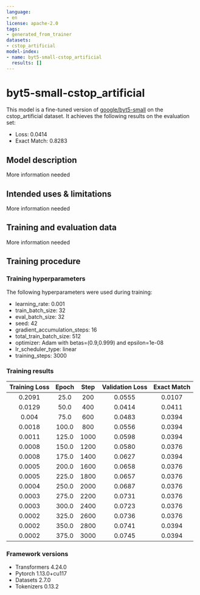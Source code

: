 ```yaml
---
language:
- en
license: apache-2.0
tags:
- generated_from_trainer
datasets:
- cstop_artificial
model-index:
- name: byt5-small-cstop_artificial
  results: []
---
```


<!-- This model card has been generated automatically according to the information the Trainer had access to. You
should probably proofread and complete it, then remove this comment. -->

# byt5-small-cstop_artificial

This model is a fine-tuned version of [google/byt5-small](https://huggingface.co/google/byt5-small) on the cstop_artificial dataset.
It achieves the following results on the evaluation set:
- Loss: 0.0414
- Exact Match: 0.8283

## Model description

More information needed

## Intended uses & limitations

More information needed

## Training and evaluation data

More information needed

## Training procedure

### Training hyperparameters

The following hyperparameters were used during training:
- learning_rate: 0.001
- train_batch_size: 32
- eval_batch_size: 32
- seed: 42
- gradient_accumulation_steps: 16
- total_train_batch_size: 512
- optimizer: Adam with betas=(0.9,0.999) and epsilon=1e-08
- lr_scheduler_type: linear
- training_steps: 3000

### Training results

| Training Loss | Epoch | Step | Validation Loss | Exact Match |
|:-------------:|:-----:|:----:|:---------------:|:-----------:|
| 0.2091        | 25.0  | 200  | 0.0555          | 0.0107      |
| 0.0129        | 50.0  | 400  | 0.0414          | 0.0411      |
| 0.004         | 75.0  | 600  | 0.0483          | 0.0394      |
| 0.0018        | 100.0 | 800  | 0.0556          | 0.0394      |
| 0.0011        | 125.0 | 1000 | 0.0598          | 0.0394      |
| 0.0008        | 150.0 | 1200 | 0.0580          | 0.0376      |
| 0.0008        | 175.0 | 1400 | 0.0627          | 0.0394      |
| 0.0005        | 200.0 | 1600 | 0.0658          | 0.0376      |
| 0.0005        | 225.0 | 1800 | 0.0657          | 0.0376      |
| 0.0004        | 250.0 | 2000 | 0.0687          | 0.0376      |
| 0.0003        | 275.0 | 2200 | 0.0731          | 0.0376      |
| 0.0003        | 300.0 | 2400 | 0.0723          | 0.0376      |
| 0.0002        | 325.0 | 2600 | 0.0736          | 0.0376      |
| 0.0002        | 350.0 | 2800 | 0.0741          | 0.0394      |
| 0.0002        | 375.0 | 3000 | 0.0745          | 0.0394      |


### Framework versions

- Transformers 4.24.0
- Pytorch 1.13.0+cu117
- Datasets 2.7.0
- Tokenizers 0.13.2
